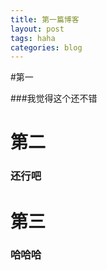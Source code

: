 ```yaml
---
title: 第一篇博客
layout: post
tags: haha
categories: blog
---
```

#第一

###我觉得这个还不错

# 第二

### 还行吧

# 第三

### 哈哈哈